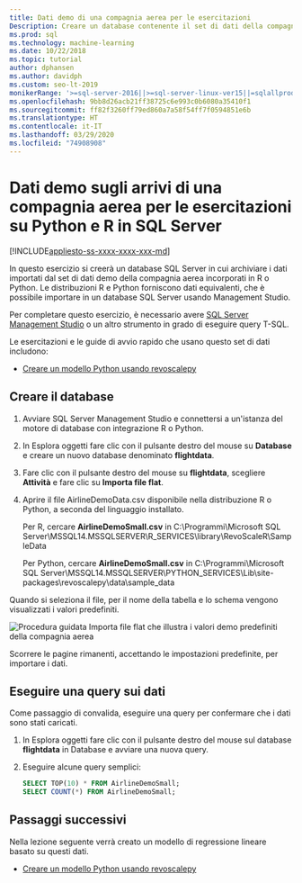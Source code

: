 ```yaml
---
title: Dati demo di una compagnia aerea per le esercitazioni
Description: Creare un database contenente il set di dati della compagnia aerea da R e Python. Questo set di dati viene usato nelle esercitazioni di R e Python per Machine Learning Services per SQL Server.
ms.prod: sql
ms.technology: machine-learning
ms.date: 10/22/2018
ms.topic: tutorial
author: dphansen
ms.author: davidph
ms.custom: seo-lt-2019
monikerRange: '>=sql-server-2016||>=sql-server-linux-ver15||=sqlallproducts-allversions'
ms.openlocfilehash: 9bb8d26acb21ff38725c6e993c0b6080a35410f1
ms.sourcegitcommit: ff82f3260ff79ed860a7a58f54ff7f0594851e6b
ms.translationtype: HT
ms.contentlocale: it-IT
ms.lasthandoff: 03/29/2020
ms.locfileid: "74908908"
---
```

#  <a name="airline-flight-arrival-demo-data-for-sql-server-python-and-r-tutorials"></a>Dati demo sugli arrivi di una compagnia aerea per le esercitazioni su Python e R in SQL Server
[!INCLUDE[appliesto-ss-xxxx-xxxx-xxx-md](../../includes/appliesto-ss-xxxx-xxxx-xxx-md.md)]

In questo esercizio si creerà un database SQL Server in cui archiviare i dati importati dal set di dati demo della compagnia aerea incorporati in R o Python. Le distribuzioni R e Python forniscono dati equivalenti, che è possibile importare in un database SQL Server usando Management Studio.

Per completare questo esercizio, è necessario avere [SQL Server Management Studio](https://docs.microsoft.com/sql/ssms/download-sql-server-management-studio-ssms?view=sql-server-2017) o un altro strumento in grado di eseguire query T-SQL.

Le esercitazioni e le guide di avvio rapido che usano questo set di dati includono:

+  [Creare un modello Python usando revoscalepy](use-python-revoscalepy-to-create-model.md)

## <a name="create-the-database"></a>Creare il database

1. Avviare SQL Server Management Studio e connettersi a un'istanza del motore di database con integrazione R o Python.  

2. In Esplora oggetti fare clic con il pulsante destro del mouse su **Database** e creare un nuovo database denominato **flightdata**.

3. Fare clic con il pulsante destro del mouse su **flightdata**, scegliere **Attività** e fare clic su **Importa file flat**.

4. Aprire il file AirlineDemoData.csv disponibile nella distribuzione R o Python, a seconda del linguaggio installato.

   Per R, cercare **AirlineDemoSmall.csv** in C:\Programmi\Microsoft SQL Server\MSSQL14.MSSQLSERVER\R_SERVICES\library\RevoScaleR\SampleData
   
   Per Python, cercare **AirlineDemoSmall.csv** in C:\Programmi\Microsoft SQL Server\MSSQL14.MSSQLSERVER\PYTHON_SERVICES\Lib\site-packages\revoscalepy\data\sample_data
  
Quando si seleziona il file, per il nome della tabella e lo schema vengono visualizzati i valori predefiniti.

  ![Procedura guidata Importa file flat che illustra i valori demo predefiniti della compagnia aerea](media/import-airlinedemosmall.png)

Scorrere le pagine rimanenti, accettando le impostazioni predefinite, per importare i dati.


## <a name="query-the-data"></a>Eseguire una query sui dati

Come passaggio di convalida, eseguire una query per confermare che i dati sono stati caricati.

1. In Esplora oggetti fare clic con il pulsante destro del mouse sul database **flightdata** in Database e avviare una nuova query.

2. Eseguire alcune query semplici:

    ```sql
    SELECT TOP(10) * FROM AirlineDemoSmall;
    SELECT COUNT(*) FROM AirlineDemoSmall;
    ```

## <a name="next-steps"></a>Passaggi successivi

Nella lezione seguente verrà creato un modello di regressione lineare basato su questi dati.

+ [Creare un modello Python usando revoscalepy](use-python-revoscalepy-to-create-model.md)
